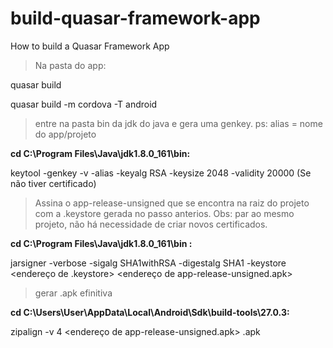 # build-quasar-framework-app
How to build a Quasar Framework App

> Na pasta do app: 

quasar build

quasar build -m cordova -T android


> entre na pasta bin da jdk do java e gera uma genkey. ps: alias = nome do app/projeto

**cd C:\Program Files\Java\jdk1.8.0_161\bin:**

 keytool -genkey -v -alias <alias> -keyalg RSA -keysize 2048 -validity 20000 (Se não tiver certificado)

> Assina o app-release-unsigned que se encontra na raiz do projeto com a .keystore gerada no passo anterios.
> Obs: par ao mesmo projeto, não há necessidade de criar novos certificados.

**cd C:\Program Files\Java\jdk1.8.0_161\bin :**
  
  jarsigner -verbose -sigalg SHA1withRSA -digestalg SHA1 -keystore <endereço de .keystore> <endereço de app-release-unsigned.apk> <nome do app>

> gerar .apk efinitiva

**cd C:\Users\User\AppData\Local\Android\Sdk\build-tools\27.0.3:**

  zipalign -v 4 <endereço de app-release-unsigned.apk> <nome do app>.apk
  
